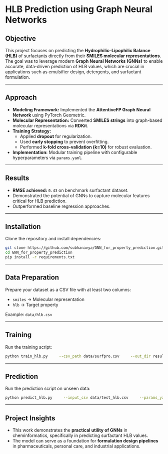 # HLB Prediction using Graph Neural Networks  


## Objective  
This project focuses on predicting the **Hydrophilic–Lipophilic Balance (HLB)** of surfactants directly from their **SMILES molecular representations**. The goal was to leverage modern **Graph Neural Networks (GNNs)** to enable accurate, data-driven prediction of HLB values, which are crucial in applications such as emulsifier design, detergents, and surfactant formulation.

---

## Approach  
- **Modeling Framework:** Implemented the **AttentiveFP Graph Neural Network** using PyTorch Geometric.  
- **Molecular Representation:** Converted **SMILES strings** into graph-based molecular representations via **RDKit**.  
- **Training Strategy:**  
  - Applied **dropout** for regularization.  
  - Used **early stopping** to prevent overfitting.  
  - Performed **k-fold cross-validation (k=10)** for robust evaluation.  
- **Implementation:** Modular training pipeline with configurable hyperparameters via `params.yaml`.

---

## Results  
- **RMSE achieved:** `0.43` on benchmark surfactant dataset.  
- Demonstrated the potential of GNNs to capture molecular features critical for HLB prediction.  
- Outperformed baseline regression approaches.

---

## Installation  
Clone the repository and install dependencies:  
```bash
git clone https://github.com/subhanavya/GNN_for_property_prediction.git
cd GNN_for_property_prediction
pip install -r requirements.txt
```

---

## Data Preparation  
Prepare your dataset as a CSV file with at least two columns:  
- `smiles` → Molecular representation  
- `hlb` → Target property  

Example: `data/hlb.csv`

---

## Training  
Run the training script:  
```bash
python train_hlb.py     --csv_path data/surfpro.csv     --out_dir results     --params_yaml params.yaml     --n_splits 10
```

---

## Prediction  
Run the prediction script on unseen data:  
```bash
python predict_hlb.py     --input_csv data/test_hlb.csv     --params_yaml params.yaml     --out_dir results/     --ckpt_path results/models/best.ckpt     --target_col hlb
```

---

## Project Insights  
- This work demonstrates the **practical utility of GNNs** in cheminformatics, specifically in predicting surfactant HLB values.  
- The model can serve as a foundation for **formulation design pipelines** in pharmaceuticals, personal care, and industrial applications.  
